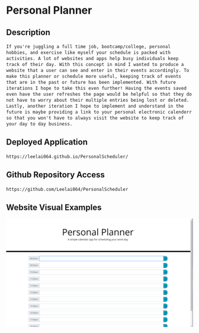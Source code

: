 # Personal Planner

## Description
```
If you're juggling a full time job, bootcamp/college, personal hobbies, and exercise like myself your schedule is packed with activities. A lot of websites and apps help busy individuals keep track of their day. With this concept in mind I wanted to produce a website that a user can see and enter in their events accordingly. To make this planner or schedule more useful, keeping track of events that are in the past or future has been implemented. With future iterations I hope to take this even further! Having the events saved even have the user refreshes the page would be helpful so that they do not have to worry about their multiple entries being lost or deleted. Lastly, another iteration I hope to implement and understand in the future is maybe providing a link to your personal electronic calenderr so that you won't have to always visit the website to keep track of your day to day business.
```
## Deployed Application
```
https://leelai064.github.io/PersonalScheduler/
```
## Github Repository Access
```
https://github.com/Leelai064/PersonalScheduler
```
## Website Visual Examples

![Website](./assets/plannerwebsite.png)